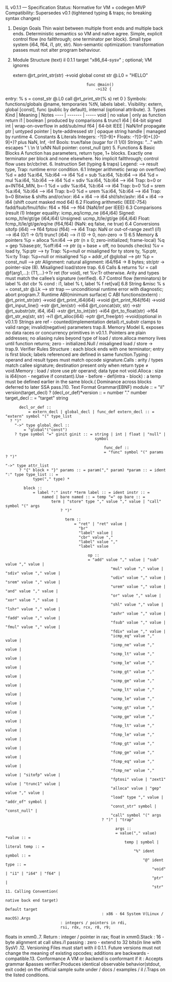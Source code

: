 IL v0.1.1 — Specification
Status: Normative for VM + codegen MVP
Compatibility: Supersedes v0.1 (tightened typing & traps; no breaking syntax changes)
1. Design Goals
Thin waist between multiple front ends and multiple back ends.
Deterministic semantics so VM and native agree.
Simple, explicit control flow (no fallthrough; one terminator per block).
Small type system (i64, f64, i1, ptr, str).
Non-semantic optimization: transformation passes must not alter program behaviour.
2. Module Structure (text)
il 0.1.1
target "x86_64-sysv"      ;
optional;
VM ignores

    extern @rt_print_str(str)
        ->void global const str @.L0 = "HELLO"

                                       func @main()
                                           ->i32 {
entry:
  % s = const_str @.L0 call @rt_print_str(% s) ret 0
}
Symbols: functions/globals @name, temporaries %tN, labels label:.
Visibility: extern, global [const], func (public by default), internal (optional attribute).
3. Types
Kind | Meaning | Notes
---- | ------- | -----
void | no value | only as function return
i1 | boolean | produced by comparisons & trunc1
i64 | 64-bit signed int | wrap-on-overflow in add/sub/mul
f64 | 64-bit IEEE | NaN/Inf propagate
ptr | untyped pointer | byte-addressed
str | opaque string handle | managed by runtime
4. Constants & Literals
Integers: -?[0-9]+
Floats: -?[0-9]+(\.[0-9]+)? plus NaN, Inf, -Inf
Bools: true/false (sugar for i1 1/0)
Strings: "..." with escapes \" \\ \n \t \xNN
Null pointer: const_null (ptr)
5. Functions & Basic Blocks
A function has parameters, return type, 1+ blocks.
Exactly one terminator per block and none elsewhere.
No implicit fallthrough; control flow uses br/cbr/ret.
6. Instruction Set (typing & traps)
Legend: ⟶ result type, Trap: runtime error condition.
6.1 Integer arithmetic (wrap on overflow)
%d = add %a:i64, %b:i64 ⟶ i64
%d = sub %a:i64, %b:i64 ⟶ i64
%d = mul %a:i64, %b:i64 ⟶ i64
%d = sdiv %a:i64, %b:i64 ⟶ i64 Trap: b=0 or a=INT64_MIN, b=-1
%d = udiv %a:i64, %b:i64 ⟶ i64 Trap: b=0
%d = srem %a:i64, %b:i64 ⟶ i64 Trap: b=0
%d = urem %a:i64, %b:i64 ⟶ i64 Trap: b=0
Bitwise & shifts
and/or/xor: i64 × i64 ⟶ i64
shl/lshr/ashr: i64 × i64 ⟶ i64 (shift count masked mod 64)
6.2 Floating arithmetic (IEEE-754)
fadd/fsub/fmul/fdiv: f64 × f64 ⟶ f64 (NaN/Inf per IEEE)
6.3 Comparisons (result i1)
Integer equality: icmp_eq/icmp_ne (i64,i64)
Signed: scmp_lt/le/gt/ge (i64,i64)
Unsigned: ucmp_lt/le/gt/ge (i64,i64)
Float: fcmp_lt/le/gt/ge/eq/ne (f64,f64) (NaN: eq false, ne true)
6.4 Conversions
sitofp (i64) ⟶ f64
fptosi (f64) ⟶ i64 Trap: NaN or out-of-range
zext1 (i1) ⟶ i64 (0/1 → 0/1)
trunc1 (i64) ⟶ i1 (0 → 0, non-zero → 1)
6.5 Memory & pointers
%p = alloca %n:i64 ⟶ ptr (n ≥ 0; zero-initialized; frame-local)
%q = gep %base:ptr, %off:i64 ⟶ ptr (q = base + off, no bounds checks)
%v = load ty, %p:ptr ⟶ ty Trap: %p=null or misaligned for ty
store ty, %p:ptr, %v:ty Trap: %p=null or misaligned
%p = addr_of @global ⟶ ptr
%p = const_null ⟶ ptr
Alignment: natural alignment: i64/f64 → 8 bytes; str/ptr → pointer-size (8). Misaligned load/store trap.
6.6 Calls & returns
%r = call @f(arg1,…): (T1,…)->Tr
ret (for void), ret %v:Tr otherwise.
Arity and types must match the callee’s signature (verified).
6.7 Control flow (terminators)
br label % dst cbr % cond : i1, label % t,
    label % f ret[val] 6.8 String &misc % s =
        const_str @.Lk ⟶ str trap — unconditional runtime error with diagnostic;
abort program.7. Runtime ABI(minimum surface) C ABI functions(extern)
    : @rt_print_str(str)
          ->void @rt_print_i64(i64)
          ->void @rt_print_f64(f64)
          ->void @rt_input_line()
          ->str @rt_len(str)
          ->i64 @rt_concat(str, str)
          ->str @rt_substr(str, i64, i64)
          ->str @rt_to_int(str)
          ->i64 @rt_to_float(str)
          ->f64 @rt_str_eq(str, str)
          ->i1 @rt_alloc(i64)
          ->ptr @rt_free(ptr)
          ->void(optional in v0.1.1) Strings are ref
    - counted(implementation detail).rt_substr clamps to valid range;
invalid(negative) parameters trap.8. Memory Model IL exposes no data races
    or concurrency primitives in v0.1.1. Pointers are plain addresses;
no aliasing rules beyond type of load / store.alloca memory lives until function returns;
zero - initialized.Null / misaligned load /
           store → trap.9. Verifier Rules Structure : each block ends with one terminator;
entry is first block;
labels referenced are defined in same
        function.Typing : operand and result types must match opcode signature.Calls : arity /
    types match callee signature;
destination present only when return type ≠ void.Memory : load / store use ptr operand;
data type not void.Alloca : size is i64(non - negative if constant).Use - before -
    def(intra - block)
    : a temp must be defined earlier in the same block.(
          Dominance across blocks deferred to later SSA pass.)10. Text Format Grammar(EBNF)
          module ::
    = "il" version(target_decl)
    ? (decl_or_def)*version :: = number "." number target_decl :: = "target" string

          decl_or_def ::
              = extern_decl | global_decl | func_def extern_decl :: = "extern" symbol "(" type_list
      ? ")"
        "->" type global_decl ::
            = "global"("const")
        ? type symbol "=" ginit ginit :: = string | int | float | "null" |
                                           symbol

                                               func_def ::
                                               = "func" symbol "(" params ? ")"
                                                                            "->" type attr_list
          ? "{" block + "}" params :: = param("," param) *param :: = ident ":" type type_list :: =
                type("," type) *

            block ::
                = label ":" instr *term label :: = ident instr :: =
                    named | bare named :: = temp "=" op bare :: =
                        term | "store" type "," value "," value | "call" symbol "(" args
                            ? ")"

                              term ::
                                  = "ret" | "ret" value |
                                    "br"
                                    "label" value |
                                    "cbr" value ","
                                    "label" value ","
                                    "label" value

                                        op ::
                                        = "add" value "," value | "sub" value "," value |
                                                  "mul" value "," value | "sdiv" value "," value |
                                                  "udiv" value "," value | "srem" value "," value |
                                                  "urem" value "," value | "and" value "," value |
                                                  "or" value "," value | "xor" value "," value |
                                                  "shl" value "," value | "lshr" value "," value |
                                                  "ashr" value "," value | "fadd" value "," value |
                                                  "fsub" value "," value | "fmul" value "," value |
                                                  "fdiv" value "," value |
                                                  "icmp_eq" value "," value |
                                                  "icmp_ne" value "," value |
                                                  "scmp_lt" value "," value |
                                                  "scmp_le" value "," value |
                                                  "scmp_gt" value "," value |
                                                  "scmp_ge" value "," value |
                                                  "ucmp_lt" value "," value |
                                                  "ucmp_le" value "," value |
                                                  "ucmp_gt" value "," value |
                                                  "ucmp_ge" value "," value |
                                                  "fcmp_lt" value "," value |
                                                  "fcmp_le" value "," value |
                                                  "fcmp_gt" value "," value |
                                                  "fcmp_ge" value "," value |
                                                  "fcmp_eq" value "," value |
                                                  "fcmp_ne" value "," value | "sitofp" value |
                                                  "fptosi" value | "zext1" value | "trunc1" value |
                                                  "alloca" value | "gep" value "," value |
                                                  "load" type "," value | "addr_of" symbol |
                                                  "const_str" symbol | "const_null" |
                                                  "call" symbol "(" args
                                              ? ")" | "trap"

                                                    args ::
                                                    = value("," value) *value :: =
                                                        temp | symbol | literal temp :: =
                                                            "%" ident symbol :: =
                                                                "@" ident type :: =
                                                                    "void" | "i1" | "i64" | "f64" |
                                                                    "ptr" |
                                                                    "str" 11. Calling Convention(
                                                                        native back end target)
                                                                        Default target
                                              : x86 - 64 System V(Linux / macOS).Args
                            : integers / pointers in rdi,
                            rsi, rdx, rcx, r8, r9;
floats in xmm0..7. Return : integer / pointer in rax;
float in xmm0.Stack : 16 - byte alignment at call sites.i1 passing : zero -
    extend to 32 bits(in line with SysV)
        .12. Versioning Files must start with il 0.1.1. Future versions must
    not change the meaning of existing opcodes;
additions are backwards - compatible.13. Conformance A VM or
    backend is conformant if it : Accepts grammar &passes verifier.Produces identical observable
                                  behavior(stdout, exit code) on the official sample suite under
        / docs / examples / il /.Traps on the listed conditions.
